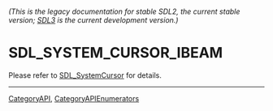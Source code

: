 ###### (This is the legacy documentation for stable SDL2, the current stable version; [SDL3](https://wiki.libsdl.org/SDL3/) is the current development version.)
# SDL_SYSTEM_CURSOR_IBEAM

Please refer to [SDL_SystemCursor](SDL_SystemCursor) for details.

----
[CategoryAPI](CategoryAPI), [CategoryAPIEnumerators](CategoryAPIEnumerators)

